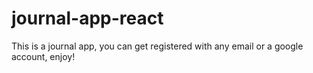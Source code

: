 # journal-app-react

This is a journal app, you can get registered with any email or a google account, enjoy!
